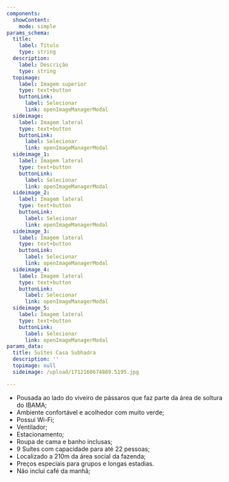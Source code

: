 ```yaml
---
components:
  showContent:
    mode: simple
params_schema:
  title:
    label: Título
    type: string
  description:
    label: Descrição
    type: string
  topimage:
    label: Imagem superior
    type: text+button
    buttonLink:
      label: Selecionar
      link: openImageManagerModal
  sideimage:
    label: Imagem lateral
    type: text+button
    buttonLink:
      label: Selecionar
      link: openImageManagerModal
  sideimage_1:
    label: Imagem lateral
    type: text+button
    buttonLink:
      label: Selecionar
      link: openImageManagerModal
  sideimage_2:
    label: Imagem lateral
    type: text+button
    buttonLink:
      label: Selecionar
      link: openImageManagerModal
  sideimage_3:
    label: Imagem lateral
    type: text+button
    buttonLink:
      label: Selecionar
      link: openImageManagerModal
  sideimage_4:
    label: Imagem lateral
    type: text+button
    buttonLink:
      label: Selecionar
      link: openImageManagerModal
  sideimage_5:
    label: Imagem lateral
    type: text+button
    buttonLink:
      label: Selecionar
      link: openImageManagerModal
params_data:
  title: Suítes Casa Subhadra
  description: ''
  topimage: null
  sideimage: /upload/1712160674889.5195.jpg

---
```


- Pousada ao lado do viveiro de pássaros que faz parte da área de soltura do IBAMA;
- Ambiente confortável e acolhedor com muito verde;
- Possui Wi-Fi;
- Ventilador;
- Estacionamento;
- Roupa de cama e banho inclusas;
- 9 Suítes com capacidade para até 22 pessoas;
- Localizado a 210m da área social da fazenda;
- Preços especiais para grupos e longas estadias.
- Não inclui café da manhã;